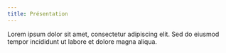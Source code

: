 ```yaml
---
title: Présentation
---
```


Lorem ipsum dolor sit amet, consectetur adipiscing elit. Sed do eiusmod tempor incididunt ut labore et dolore magna aliqua.

